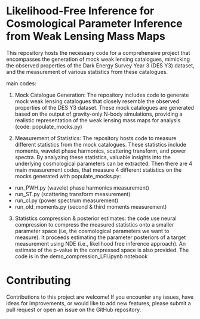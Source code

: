 # Likelihood-Free Inference for Cosmological Parameter Inference from Weak Lensing Mass Maps 

This repository hosts the necessary code for a comprehensive project that encompasses the generation of mock weak lensing catalogues, mimicking the observed properties of the Dark Energy Survey Year 3 (DES Y3) dataset, and the measurement of various statistics from these catalogues.

main codes:

1) Mock Catalogue Generation: The repository includes code to generate mock weak lensing catalogues that closely resemble the observed properties of the DES Y3 dataset. These mock catalogues are generated based on the output of gravity-only N-body simulations, providing a realistic representation of the weak lensing mass maps for analysis (code:  populate_mocks.py)

2) Measurement of Statistics: The repository hosts code to measure different statistics from the mock catalogues. These statistics include moments, wavelet phase harmonics, scattering transform, and power spectra. By analyzing these statistics, valuable insights into the underlying cosmological parameters can be extracted. Then there are 4 main measurement codes, that measure 4 different statistics on the mocks generated with populate_mocks.py:
- run_PWH.py (wavelet phase harmonics measurement)
- run_ST.py (scattering transform measurement)
- run_cl.py (power spectrum measurement)
- run_old_moments.py (second & third moments measurement)

3) Statistics compression & posterior estimates: the code use neural compression to compress the measured statistics onto a smaller parameter space (i.e, the cosmological parameters we want to measure). It proceeds estimating the parameter posteriors of a target measurement using NDE (i.e., likelihood free inference approach). An estimate of the p-value in the compressed space is also provided. The code is in the demo_compression_LFI.ipynb notebook

# Contributing
Contributions to this project are welcome! If you encounter any issues, have ideas for improvements, or would like to add new features, please submit a pull request or open an issue on the GitHub repository.
